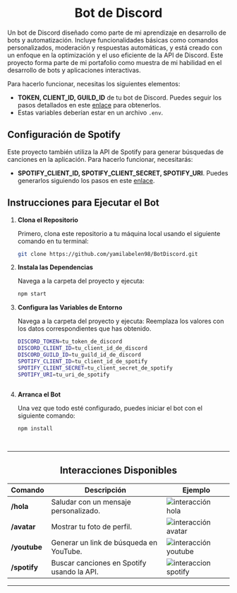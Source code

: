 <div align="center">

# **Bot de Discord**

</div>

<div >
  
Un bot de Discord diseñado como parte de mi aprendizaje en desarrollo de bots y automatización. Incluye funcionalidades básicas como comandos personalizados, moderación y respuestas automáticas, y está creado con un enfoque en la optimización y el uso eficiente de la API de Discord. Este proyecto forma parte de mi portafolio como muestra de mi habilidad en el desarrollo de bots y aplicaciones interactivas.

</div>

<div>

Para hacerlo funcionar, necesitas los siguientes elementos:

- **TOKEN, CLIENT_ID, GUILD_ID** de tu bot de Discord. Puedes seguir los pasos detallados en este [enlace](https://discord.com/developers/docs/quick-start/getting-started) para obtenerlos.
- Estas variables deberían estar en un archivo `.env`.

## Configuración de Spotify

Este proyecto también utiliza la API de Spotify para generar búsquedas de canciones en la aplicación. Para hacerlo funcionar, necesitarás:

- **SPOTIFY_CLIENT_ID, SPOTIFY_CLIENT_SECRET, SPOTIFY_URI**. Puedes generarlos siguiendo los pasos en este [enlace](https://developer.spotify.com/dashboard).

## Instrucciones para Ejecutar el Bot

1. **Clona el Repositorio**

   Primero, clona este repositorio a tu máquina local usando el siguiente comando en tu terminal:

   ```bash
   git clone https://github.com/yamilabelen98/BotDiscord.git


2. **Instala las Dependencias**

   Navega a la carpeta del proyecto y ejecuta:

   ```bash
   npm start

3. **Configura las Variables de Entorno**

   Navega a la carpeta del proyecto y ejecuta:
   Reemplaza los valores con los datos correspondientes que has obtenido.

   ```bash
   DISCORD_TOKEN=tu_token_de_discord
   DISCORD_CLIENT_ID=tu_client_id_de_discord
   DISCORD_GUILD_ID=tu_guild_id_de_discord
   SPOTIFY_CLIENT_ID=tu_client_id_de_spotify
   SPOTIFY_CLIENT_SECRET=tu_client_secret_de_spotify
   SPOTIFY_URI=tu_uri_de_spotify
  
4. **Arranca el Bot**

   Una vez que todo esté configurado, puedes iniciar el bot con el siguiente comando:
   ```bash
   npm install

  
</div>

---

<div align="center">

## Interacciones Disponibles

| Comando            | Descripción                                         | Ejemplo                                                    |
|--------------------|-----------------------------------------------------|------------------------------------------------------------|
| **/hola**          | Saludar con un mensaje personalizado.               | ![interacción hola](https://github.com/user-attachments/assets/54fc1088-9bb7-4ecf-9014-47c15bea468e) |
| **/avatar**        | Mostrar tu foto de perfil.                          | ![interacción avatar](https://github.com/user-attachments/assets/b61a299b-b969-4634-9339-35f6972e7354) |
| **/youtube**       | Generar un link de búsqueda en YouTube.             | ![interacción youtube](https://github.com/user-attachments/assets/c65f0e1f-5e7f-4396-b876-37ae8f4cd10c) |
| **/spotify**       | Buscar canciones en Spotify usando la API.          | ![interaccion spotify](https://github.com/user-attachments/assets/a6a44005-8b3a-4e58-996c-9936523e68c9) |


</div>

---
